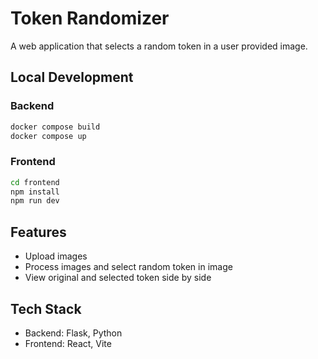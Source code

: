 # Token Randomizer

A web application that selects a random token in a user provided image.

## Local Development

### Backend

```bash
docker compose build
docker compose up
```

### Frontend

```bash
cd frontend
npm install
npm run dev
```

## Features

- Upload images
- Process images and select random token in image
- View original and selected token side by side

## Tech Stack

- Backend: Flask, Python
- Frontend: React, Vite
